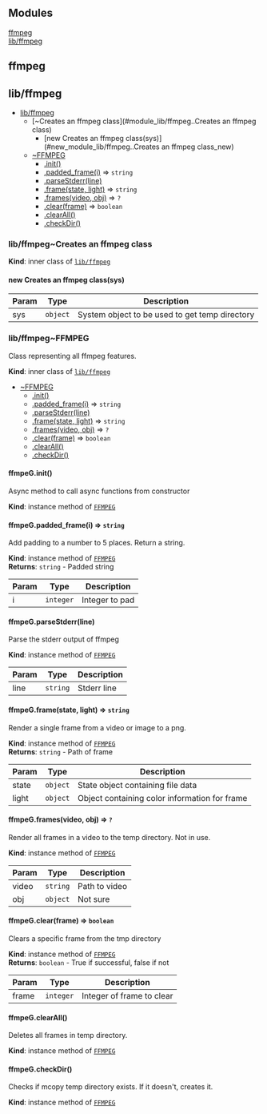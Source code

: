 ## Modules

<dl>
<dt><a href="#module_ffmpeg">ffmpeg</a></dt>
<dd></dd>
<dt><a href="#module_lib/ffmpeg">lib/ffmpeg</a></dt>
<dd></dd>
</dl>

<a name="module_ffmpeg"></a>

## ffmpeg
<a name="module_lib/ffmpeg"></a>

## lib/ffmpeg

* [lib/ffmpeg](#module_lib/ffmpeg)
    * [~Creates an ffmpeg class](#module_lib/ffmpeg..Creates an ffmpeg class)
        * [new Creates an ffmpeg class(sys)](#new_module_lib/ffmpeg..Creates an ffmpeg class_new)
    * [~FFMPEG](#module_lib/ffmpeg..FFMPEG)
        * [.init()](#module_lib/ffmpeg..FFMPEG+init)
        * [.padded_frame(i)](#module_lib/ffmpeg..FFMPEG+padded_frame) ⇒ <code>string</code>
        * [.parseStderr(line)](#module_lib/ffmpeg..FFMPEG+parseStderr)
        * [.frame(state, light)](#module_lib/ffmpeg..FFMPEG+frame) ⇒ <code>string</code>
        * [.frames(video, obj)](#module_lib/ffmpeg..FFMPEG+frames) ⇒ <code>?</code>
        * [.clear(frame)](#module_lib/ffmpeg..FFMPEG+clear) ⇒ <code>boolean</code>
        * [.clearAll()](#module_lib/ffmpeg..FFMPEG+clearAll)
        * [.checkDir()](#module_lib/ffmpeg..FFMPEG+checkDir)

<a name="module_lib/ffmpeg..Creates an ffmpeg class"></a>

### lib/ffmpeg~Creates an ffmpeg class
**Kind**: inner class of [<code>lib/ffmpeg</code>](#module_lib/ffmpeg)  
<a name="new_module_lib/ffmpeg..Creates an ffmpeg class_new"></a>

#### new Creates an ffmpeg class(sys)

| Param | Type | Description |
| --- | --- | --- |
| sys | <code>object</code> | System object to be used to get temp directory |

<a name="module_lib/ffmpeg..FFMPEG"></a>

### lib/ffmpeg~FFMPEG
Class representing all ffmpeg features.

**Kind**: inner class of [<code>lib/ffmpeg</code>](#module_lib/ffmpeg)  

* [~FFMPEG](#module_lib/ffmpeg..FFMPEG)
    * [.init()](#module_lib/ffmpeg..FFMPEG+init)
    * [.padded_frame(i)](#module_lib/ffmpeg..FFMPEG+padded_frame) ⇒ <code>string</code>
    * [.parseStderr(line)](#module_lib/ffmpeg..FFMPEG+parseStderr)
    * [.frame(state, light)](#module_lib/ffmpeg..FFMPEG+frame) ⇒ <code>string</code>
    * [.frames(video, obj)](#module_lib/ffmpeg..FFMPEG+frames) ⇒ <code>?</code>
    * [.clear(frame)](#module_lib/ffmpeg..FFMPEG+clear) ⇒ <code>boolean</code>
    * [.clearAll()](#module_lib/ffmpeg..FFMPEG+clearAll)
    * [.checkDir()](#module_lib/ffmpeg..FFMPEG+checkDir)

<a name="module_lib/ffmpeg..FFMPEG+init"></a>

#### ffmpeG.init()
Async method to call async functions from constructor

**Kind**: instance method of [<code>FFMPEG</code>](#module_lib/ffmpeg..FFMPEG)  
<a name="module_lib/ffmpeg..FFMPEG+padded_frame"></a>

#### ffmpeG.padded\_frame(i) ⇒ <code>string</code>
Add padding to a number to 5 places. Return a string.

**Kind**: instance method of [<code>FFMPEG</code>](#module_lib/ffmpeg..FFMPEG)  
**Returns**: <code>string</code> - Padded string  

| Param | Type | Description |
| --- | --- | --- |
| i | <code>integer</code> | Integer to pad |

<a name="module_lib/ffmpeg..FFMPEG+parseStderr"></a>

#### ffmpeG.parseStderr(line)
Parse the stderr output of ffmpeg

**Kind**: instance method of [<code>FFMPEG</code>](#module_lib/ffmpeg..FFMPEG)  

| Param | Type | Description |
| --- | --- | --- |
| line | <code>string</code> | Stderr line |

<a name="module_lib/ffmpeg..FFMPEG+frame"></a>

#### ffmpeG.frame(state, light) ⇒ <code>string</code>
Render a single frame from a video or image to a png.

**Kind**: instance method of [<code>FFMPEG</code>](#module_lib/ffmpeg..FFMPEG)  
**Returns**: <code>string</code> - Path of frame  

| Param | Type | Description |
| --- | --- | --- |
| state | <code>object</code> | State object containing file data |
| light | <code>object</code> | Object containing color information for frame |

<a name="module_lib/ffmpeg..FFMPEG+frames"></a>

#### ffmpeG.frames(video, obj) ⇒ <code>?</code>
Render all frames in a video to the temp directory.
Not in use.

**Kind**: instance method of [<code>FFMPEG</code>](#module_lib/ffmpeg..FFMPEG)  

| Param | Type | Description |
| --- | --- | --- |
| video | <code>string</code> | Path to video |
| obj | <code>object</code> | Not sure |

<a name="module_lib/ffmpeg..FFMPEG+clear"></a>

#### ffmpeG.clear(frame) ⇒ <code>boolean</code>
Clears a specific frame from the tmp directory

**Kind**: instance method of [<code>FFMPEG</code>](#module_lib/ffmpeg..FFMPEG)  
**Returns**: <code>boolean</code> - True if successful, false if not  

| Param | Type | Description |
| --- | --- | --- |
| frame | <code>integer</code> | Integer of frame to clear |

<a name="module_lib/ffmpeg..FFMPEG+clearAll"></a>

#### ffmpeG.clearAll()
Deletes all frames in temp directory.

**Kind**: instance method of [<code>FFMPEG</code>](#module_lib/ffmpeg..FFMPEG)  
<a name="module_lib/ffmpeg..FFMPEG+checkDir"></a>

#### ffmpeG.checkDir()
Checks if mcopy temp directory exists. If it doesn't,
creates it.

**Kind**: instance method of [<code>FFMPEG</code>](#module_lib/ffmpeg..FFMPEG)  
